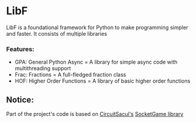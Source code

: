 # LibF

LibF is a foundational framework for Python to make programming simpler and faster. It consists of multiple libraries

### Features:
 - GPA: General Python Async = A library for simple async code with multithreading support
 - Frac: Fractions = A full-fledged fraction class
 - HOF: Higher Order Functions = A library of basic higher order functions


## Notice:  
Part of the project's code is based on [CircuitSacul's](https://github.com/CircuitSacul) [SocketGame library](https://github.com/CircuitSacul/SocketGame)
